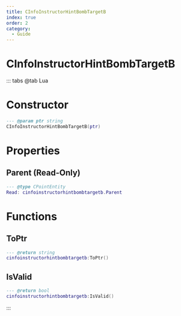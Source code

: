 ```yaml
---
title: CInfoInstructorHintBombTargetB
index: true
order: 2
category:
  - Guide
---
```


# CInfoInstructorHintBombTargetB

::: tabs
@tab Lua
# Constructor
```lua
--- @param ptr string
CInfoInstructorHintBombTargetB(ptr)
```
# Properties
## Parent (Read-Only)
```lua
--- @type CPointEntity
Read: cinfoinstructorhintbombtargetb.Parent
```
# Functions
## ToPtr
```lua
--- @return string
cinfoinstructorhintbombtargetb:ToPtr()
```
## IsValid
```lua
--- @return bool
cinfoinstructorhintbombtargetb:IsValid()
```

:::